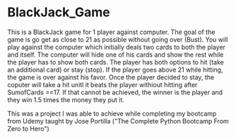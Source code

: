 # BlackJack_Game
This is a BlackJack game for 1 player against computer. The goal of the game is go get as close to 21 as possible without going over (Bust). You will play against the computer which initially deals two cards to both the player and itself. The computer will hide one of his cards and show the rest while the player has to show both cards. The player has both options to hit (take an additional card) or stay (stop). If the player goes above 21 while hitting, the game is over against his favor. Once the player decided to stay, the coputer will take a hit unitl it beats the player withiout hitting after SumofCards ==17. If that cannot be achieved, the winner is the player and they win 1.5 times the money they put it. 

This was a project I was able to achieve while completing my bootcamp from Udemy taught by Jose Portilla ("The Complete Python Bootcamp From Zero to Hero")
